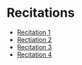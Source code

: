 # Recitations

* [Recitation 1](recitation01/r1.pdf)
* [Rectiation 2](recitation02/r2.pdf)
* [Recitation 3](recitation03/r3.pdf)
* [Recitation 4](recitation04/r4.pdf)
